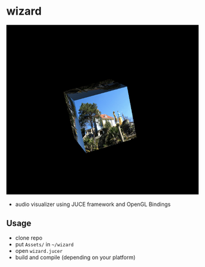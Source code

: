 # wizard

![docs/wizard.png](docs/wizard.png)

- audio visualizer using JUCE framework and OpenGL Bindings

## Usage

- clone repo
- put `Assets/` in `~/wizard`
- open `wizard.jucer`
- build and compile (depending on your platform)
